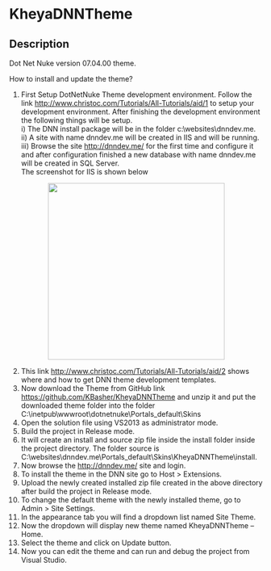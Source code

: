KheyaDNNTheme
==========

Description
-----------
Dot Net Nuke version 07.04.00 theme.

How to install and update the theme?

1.	First Setup DotNetNuke Theme development environment.
Follow the link http://www.christoc.com/Tutorials/All-Tutorials/aid/1 to setup your development environment.
After finishing the development environment the following things will be setup.<br />
i)	The DNN install package will be in the folder c:\websites\dnndev.me.<br />
ii)	A site with name dnndev.me will be created in IIS and will be running.<br />
iii)	Browse the site http://dnndev.me/  for the first time and configure it and after configuration finished a new database with name dnndev.me will be created in SQL Server. <br/>
The screenshot for IIS is shown below
<p align="center">
  <img src="https://s31.postimg.org/gi570i9p7/iis.jpg" width="350"/>
</p>

2.	This link http://www.christoc.com/Tutorials/All-Tutorials/aid/2 shows where and how to get DNN theme development templates. 
3.	Now download the Theme from GitHub link https://github.com/KBasher/KheyaDNNTheme and unzip it and put the downloaded theme folder into the folder C:\inetpub\wwwroot\dotnetnuke\Portals\_default\Skins
4.	Open the solution file using VS2013 as administrator mode.
5.	Build the project in Release mode.
6.	It will create an install and source zip file inside the install folder inside the project directory. The folder source is C:\websites\dnndev.me\Portals\_default\Skins\KheyaDNNTheme\install. 
7.	Now browse the http://dnndev.me/ site and login. 
8.	To install the theme in the DNN site go to Host > Extensions.
9.	Upload the newly created installed zip file created in the above directory after build the project in Release mode.
10.	To change the default theme with the newly installed theme, go to Admin > Site Settings.
11.	In the appearance tab you will find a dropdown list named Site Theme.
12.	Now the dropdown will display new theme named KheyaDNNTheme – Home.
13.	Select the theme and click on Update button.
14.	Now you can edit the theme and can run and debug the project from Visual Studio.




